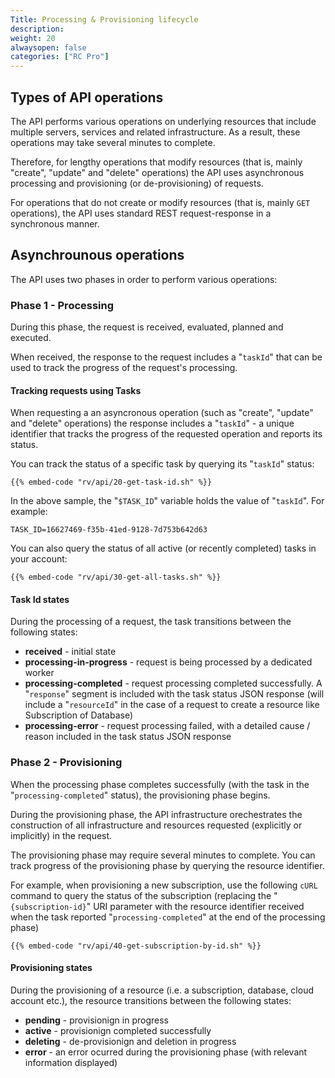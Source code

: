 ```yaml
---
Title: Processing & Provisioning lifecycle
description: 
weight: 20
alwaysopen: false
categories: ["RC Pro"]
---
```


## Types of API operations

The API performs various operations on underlying resources that include multiple servers, services and related infrastructure. As a result, these operations may take several minutes to complete. 

Therefore, for lengthy operations that modify resources (that is, mainly "create", "update" and "delete" operations) the API uses asynchronous processing and provisioning (or de-provisioning) of requests. 

For operations that do not create or modify resources (that is, mainly `GET` operations), the API uses standard REST request-response in a synchronous manner.

## Asynchrounous operations

The API uses two phases in order to perform various operations:

### Phase 1 - Processing

During this phase, the request is received, evaluated, planned and executed.

When received, the response to the request includes a "`taskId`" that can be used to track the progress of the request's processing.

#### Tracking requests using Tasks

When requesting a an asyncronous operation (such as "create", "update" and "delete" operations) the response includes a "`taskId`" - a unique identifier that tracks the progress of the requested operation and reports its status.

You can track the status of a specific task by querying its "`taskId`" status:

```shell
{{% embed-code "rv/api/20-get-task-id.sh" %}}
```

In the above sample, the "`$TASK_ID`" variable holds the value of "`taskId`". For example:

```shell
TASK_ID=16627469-f35b-41ed-9128-7d753b642d63
```

You can also query the status of all active (or recently completed) tasks in your account:

```shell
{{% embed-code "rv/api/30-get-all-tasks.sh" %}}
```

#### Task Id states

During the processing of a request, the task transitions between the following states:

* **received** - initial state
* **processing-in-progress** - request is being processed by a dedicated worker 
* **processing-completed** - request processing completed successfully. A "`response`" segment is included with the task status JSON response (will include a "`resourceId`" in the case of a request to create a resource like Subscription of Database)
* **processing-error** - request processing failed, with a detailed cause / reason included in the task status JSON response


### Phase 2 - Provisioning

When the processing phase completes successfully (with the task in the "`processing-completed`" status), the provisioning phase begins.

During the provisioning phase, the API infrastructure orechestrates the construction of all infrastructure and resources requested (explicitly or implicitly) in the request.

The provisioning phase may require several minutes to complete. You can track progress of the provisioning phase by querying the resource identifier.

For example, when provisioning a new subscription, use the following `cURL` command to query the status of the subscription (replacing the "`{subscription-id}`" URI parameter with the resource identifier received when the task reported "`processing-completed`" at the end of the processing phase)

```shell
{{% embed-code "rv/api/40-get-subscription-by-id.sh" %}}
```

#### Provisioning states

During the provisioning of a resource (i.e. a subscription, database, cloud account etc.), the resource transitions between the following states:

* **pending** - provisionign in progress
* **active** - provisionign completed successfully
* **deleting** - de-provisionign and deletion in progress
* **error** - an error ocurred during the provisioning phase (with relevant information displayed)


